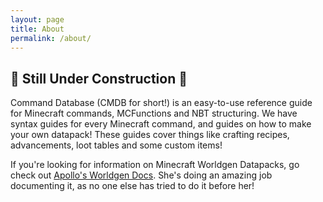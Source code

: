 ```yaml
---
layout: page
title: About
permalink: /about/
---
```


## 🚧 Still Under Construction 🚧 

Command Database (CMDB for short!) is an easy-to-use reference guide for Minecraft commands, MCFunctions and NBT structuring. We have syntax guides for every Minecraft command, and guides on how to make your own datapack! These guides cover things like crafting recipes, advancements, loot tables and some custom items!

If you're looking for information on Minecraft Worldgen Datapacks, go check out [Apollo's Worldgen Docs](https://apollodatapacks.github.io/worldgen-docs/). She's doing an amazing job documenting it, as no one else has tried to do it before her!
